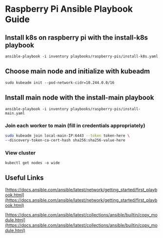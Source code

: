 # Raspberry Pi Ansible Playbook Guide

## Install k8s on raspberry pi with the install-k8s playbook

```ansible-playbook -i inventory playbooks/raspberry-pis/install-k8s.yaml```

## Choose main node and initialize with kubeadm

```sudo kubeadm init --pod-network-cidr=10.244.0.0/16```

## Install main node with the install-main playbook

```ansible-playbook -i inventory playbooks/raspberry-pis/install-main.yaml```

### Join each worker to main (fill in credentials appropriately)

```bash
sudo kubeadm join local-main-IP:6443 --token token-here \ 
--discovery-token-ca-cert-hash sha256:sha256-value-here
```

### View cluster

```kubectl get nodes -o wide```

## Useful Links

[https://docs.ansible.com/ansible/latest/network/getting_started/first_playbook.html](https://docs.ansible.com/ansible/latest/network/getting_started/first_playbook.html)

[https://docs.ansible.com/ansible/latest/collections/ansible/builtin/copy_module.html](https://docs.ansible.com/ansible/latest/collections/ansible/builtin/copy_module.html)
